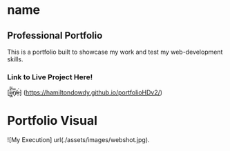 # name

## Professional Portfolio 

This is a portfolio built to showcase my work and test my web-development skills.

### Link to Live Project Here!

[l̴̺̐̊ͅi̷͙̼͆̾n̸̥̿ḳ̵͘] (https://hamiltondowdy.github.io/portfolioHDv2/)


# Portfolio Visual

![My Execution] url(./assets/images/webshot.jpg).


